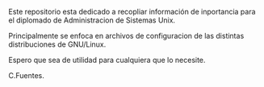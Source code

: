 Este repositorio esta dedicado a recopliar información de inportancia para el diplomado de Administracion de Sistemas Unix.

Principalmente se enfoca en archivos de configuracion de las distintas distribuciones de GNU/Linux.

Espero que sea de utilidad para cualquiera que lo necesite.

C.Fuentes.
